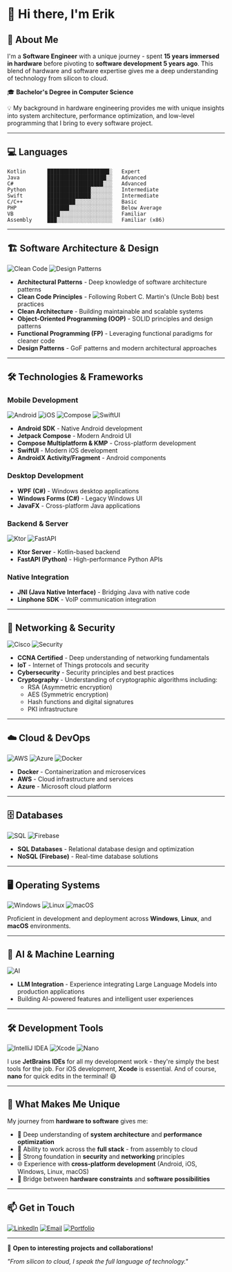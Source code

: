 # 👋 Hi there, I'm Erik

## 🚀 About Me

I'm a **Software Engineer** with a unique journey - spent **15 years immersed in hardware** before pivoting to **software development 5 years ago**. This blend of hardware and software expertise gives me a deep understanding of technology from silicon to cloud.

🎓 **Bachelor's Degree in Computer Science**

💡 My background in hardware engineering provides me with unique insights into system architecture, performance optimization, and low-level programming that I bring to every software project.

---

## 💻 Languages

```text
Kotlin       ████████████████████░   Expert
Java         ███████████████████░░   Advanced
C#           ██████████████████░░░   Advanced
Python       ██████████████░░░░░░░   Intermediate
Swift        ██████████████░░░░░░░   Intermediate
C/C++        █████████░░░░░░░░░░░░   Basic
PHP          ███████░░░░░░░░░░░░░░   Below Average
VB           ████░░░░░░░░░░░░░░░░░   Familiar
Assembly     ███░░░░░░░░░░░░░░░░░░   Familiar (x86)
```

---

## 🏗️ Software Architecture & Design

![Clean Code](https://img.shields.io/badge/Clean_Code-000000?style=for-the-badge&logo=readme&logoColor=white)
![Design Patterns](https://img.shields.io/badge/Design_Patterns-FF6B6B?style=for-the-badge&logo=architecture&logoColor=white)

- **Architectural Patterns** - Deep knowledge of software architecture patterns
- **Clean Code Principles** - Following Robert C. Martin's (Uncle Bob) best practices
- **Clean Architecture** - Building maintainable and scalable systems
- **Object-Oriented Programming (OOP)** - SOLID principles and design patterns
- **Functional Programming (FP)** - Leveraging functional paradigms for cleaner code
- **Design Patterns** - GoF patterns and modern architectural approaches

---

## 🛠️ Technologies & Frameworks

### Mobile Development
![Android](https://img.shields.io/badge/Android-3DDC84?style=for-the-badge&logo=android&logoColor=white)
![iOS](https://img.shields.io/badge/iOS-000000?style=for-the-badge&logo=ios&logoColor=white)
![Compose](https://img.shields.io/badge/Jetpack%20Compose-4285F4?style=for-the-badge&logo=jetpackcompose&logoColor=white)
![SwiftUI](https://img.shields.io/badge/SwiftUI-0061FF?style=for-the-badge&logo=swift&logoColor=white)

- **Android SDK** - Native Android development
- **Jetpack Compose** - Modern Android UI
- **Compose Multiplatform & KMP** - Cross-platform development
- **SwiftUI** - Modern iOS development
- **AndroidX Activity/Fragment** - Android components

### Desktop Development
- **WPF (C#)** - Windows desktop applications
- **Windows Forms (C#)** - Legacy Windows UI
- **JavaFX** - Cross-platform Java applications

### Backend & Server
![Ktor](https://img.shields.io/badge/Ktor-087CFA?style=for-the-badge&logo=kotlin&logoColor=white)
![FastAPI](https://img.shields.io/badge/FastAPI-009688?style=for-the-badge&logo=fastapi&logoColor=white)

- **Ktor Server** - Kotlin-based backend
- **FastAPI (Python)** - High-performance Python APIs

### Native Integration
- **JNI (Java Native Interface)** - Bridging Java with native code
- **Linphone SDK** - VoIP communication integration

---

## 🔐 Networking & Security

![Cisco](https://img.shields.io/badge/CCNA-1BA0D7?style=for-the-badge&logo=cisco&logoColor=white)
![Security](https://img.shields.io/badge/Cybersecurity-FF0000?style=for-the-badge&logo=security&logoColor=white)

- **CCNA Certified** - Deep understanding of networking fundamentals
- **IoT** - Internet of Things protocols and security
- **Cybersecurity** - Security principles and best practices
- **Cryptography** - Understanding of cryptographic algorithms including:
  - RSA (Asymmetric encryption)
  - AES (Symmetric encryption)
  - Hash functions and digital signatures
  - PKI infrastructure

---

## ☁️ Cloud & DevOps

![AWS](https://img.shields.io/badge/AWS-232F3E?style=for-the-badge&logo=amazonaws&logoColor=white)
![Azure](https://img.shields.io/badge/Azure-0078D4?style=for-the-badge&logo=microsoftazure&logoColor=white)
![Docker](https://img.shields.io/badge/Docker-2496ED?style=for-the-badge&logo=docker&logoColor=white)

- **Docker** - Containerization and microservices
- **AWS** - Cloud infrastructure and services
- **Azure** - Microsoft cloud platform

---

## 🗄️ Databases

![SQL](https://img.shields.io/badge/SQL-4479A1?style=for-the-badge&logo=mysql&logoColor=white)
![Firebase](https://img.shields.io/badge/Firebase-FFCA28?style=for-the-badge&logo=firebase&logoColor=black)

- **SQL Databases** - Relational database design and optimization
- **NoSQL (Firebase)** - Real-time database solutions

---

## 🖥️ Operating Systems

![Windows](https://img.shields.io/badge/Windows-0078D6?style=for-the-badge&logo=windows&logoColor=white)
![Linux](https://img.shields.io/badge/Linux-FCC624?style=for-the-badge&logo=linux&logoColor=black)
![macOS](https://img.shields.io/badge/macOS-000000?style=for-the-badge&logo=apple&logoColor=white)

Proficient in development and deployment across **Windows**, **Linux**, and **macOS** environments.

---

## 🤖 AI & Machine Learning

![AI](https://img.shields.io/badge/LLM_Integration-412991?style=for-the-badge&logo=openai&logoColor=white)

- **LLM Integration** - Experience integrating Large Language Models into production applications
- Building AI-powered features and intelligent user experiences

---

## 🛠️ Development Tools

![IntelliJ IDEA](https://img.shields.io/badge/IntelliJ_IDEA-000000?style=for-the-badge&logo=intellijidea&logoColor=white)
![Xcode](https://img.shields.io/badge/Xcode-147EFB?style=for-the-badge&logo=xcode&logoColor=white)
![Nano](https://img.shields.io/badge/nano-4A90E2?style=for-the-badge&logo=gnu&logoColor=white)

I use **JetBrains IDEs** for all my development work - they're simply the best tools for the job. For iOS development, **Xcode** is essential. And of course, **nano** for quick edits in the terminal! 😄

---


## 🌟 What Makes Me Unique

My journey from **hardware to software** gives me:
- 🔧 Deep understanding of **system architecture** and **performance optimization**
- 🎯 Ability to work across the **full stack** - from assembly to cloud
- 🔐 Strong foundation in **security** and **networking** principles
- 🌐 Experience with **cross-platform development** (Android, iOS, Windows, Linux, macOS)
- 🤝 Bridge between **hardware constraints** and **software possibilities**

---

## 📫 Get in Touch

[![LinkedIn](https://img.shields.io/badge/LinkedIn-0077B5?style=for-the-badge&logo=linkedin&logoColor=white)](https://linkedin.com/in/YOUR_PROFILE)
[![Email](https://img.shields.io/badge/Email-D14836?style=for-the-badge&logo=gmail&logoColor=white)](mailto:your.email@example.com)
[![Portfolio](https://img.shields.io/badge/Portfolio-000000?style=for-the-badge&logo=About.me&logoColor=white)](https://yourwebsite.com)

---

💼 **Open to interesting projects and collaborations!**

*"From silicon to cloud, I speak the full language of technology."*
